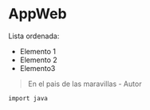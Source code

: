 # AppWeb
Lista ordenada:
- Elemento 1
- Elemento 2
- Elemento3

> En el pais de las maravillas - Autor

`import java`



